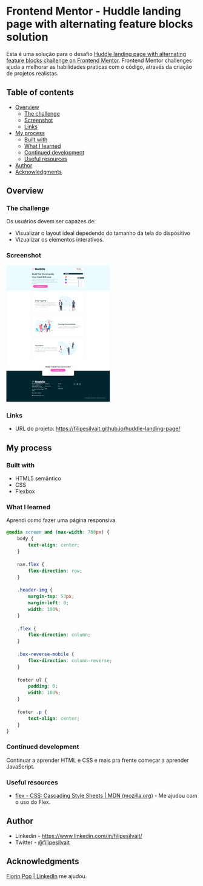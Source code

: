 # Frontend Mentor - Huddle landing page with alternating feature blocks solution

Esta é uma solução para o desafio [Huddle landing page with alternating feature blocks challenge on Frontend Mentor](https://www.frontendmentor.io/challenges/huddle-landing-page-with-alternating-feature-blocks-5ca5f5981e82137ec91a5100). Frontend Mentor challenges ajuda a melhorar as habilidades praticas com o código, através da criação de projetos realistas.

## Table of contents

- [Overview](#overview)
  - [The challenge](#the-challenge)
  - [Screenshot](#screenshot)
  - [Links](#links)
- [My process](#my-process)
  - [Built with](#built-with)
  - [What I learned](#what-i-learned)
  - [Continued development](#continued-development)
  - [Useful resources](#useful-resources)
- [Author](#author)
- [Acknowledgments](#acknowledgments)

## Overview

### The challenge

Os usuários devem ser capazes de:

- Visualizar o layout ideal depedendo do tamanho da tela do dispositivo
- Vizualizar os elementos interativos.

### Screenshot

<img src="./assets/design/screenshot.jpg" style="zoom:35%;" />

### Links

- URL do projeto: https://filipesilvait.github.io/huddle-landing-page/

## My process

### Built with

- HTML5 semântico
- CSS
- Flexbox

### What I learned

Aprendi como fazer uma página responsiva.

```css
@media screen and (max-width: 768px) {
    body {
        text-align: center;
    }

    nav.flex {
        flex-direction: row;
    }

    .header-img {
        margin-top: 53px;
        margin-left: 0;
        width: 100%;
    }

    .flex {
        flex-direction: column;
    }

    .box-reverse-mobile {
        flex-direction: column-reverse;
    }

    footer ul {
        padding: 0;
        width: 100%;
    }

    footer .p {
        text-align: center;
    }
}
```
### Continued development

Continuar a aprender HTML e CSS e mais pra frente começar a aprender JavaScript.

### Useful resources

- [flex - CSS: Cascading Style Sheets | MDN (mozilla.org)](https://developer.mozilla.org/en-US/docs/Web/CSS/flex) - Me ajudou com o uso do Flex.

## Author

- Linkedin - https://www.linkedin.com/in/filipesilvait/
- Twitter - [@filipesilvait](https://twitter.com/filipesilvait)

## Acknowledgments

[Florin Pop | LinkedIn](https://www.linkedin.com/in/florinpop17/) me ajudou.
